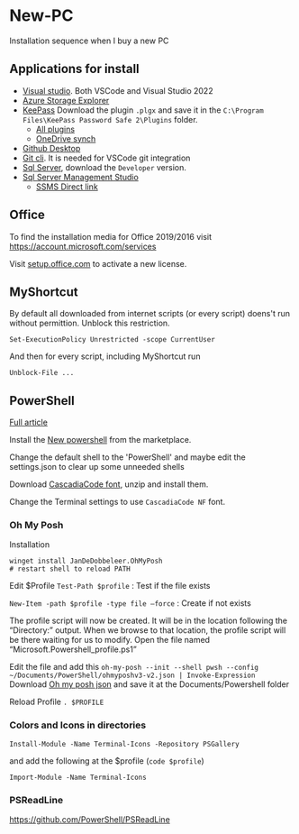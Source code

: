 # New-PC
Installation sequence when I buy a new PC


## Applications for install
- [Visual studio](https://visualstudio.microsoft.com/downloads/). Both VSCode and Visual Studio 2022
- [Azure Storage Explorer](https://azure.microsoft.com/en-us/products/storage/storage-explorer)
- [KeePass](https://keepass.info/download.html)
  Download the plugin `.plgx` and save it in the `C:\Program Files\KeePass Password Safe 2\Plugins` folder.
  - [All plugins](https://keepass.info/plugins.html)
  - [OneDrive synch](https://github.com/KoenZomers/KeePassOneDriveSync/releases)
- [Github Desktop](https://desktop.github.com/)
- [Git cli](https://git-scm.com/download/win). It is needed for VSCode git integration
- [Sql Server](https://www.microsoft.com/en-us/sql-server/sql-server-downloads), download the `Developer` version.
- [Sql Server Management Studio](https://learn.microsoft.com/en-us/sql/ssms/download-sql-server-management-studio-ssms?view=sql-server-ver16)
  - [SSMS Direct link](https://aka.ms/ssmsfullsetup) 



## Office
To find the installation media for Office 2019/2016 visit https://account.microsoft.com/services

Visit [setup.office.com](https://setup.office.com/) to activate a new license.

## MyShortcut
By default all downloaded from internet scripts (or every script) doens't run without permittion. Unblock this restriction.

`Set-ExecutionPolicy Unrestricted -scope CurrentUser`

And then for every script, including MyShortcut run

`Unblock-File ...`

## PowerShell
[Full article](https://www.hanselman.com/blog/my-ultimate-powershell-prompt-with-oh-my-posh-and-the-windows-terminal)

Install the [New powershell](https://www.microsoft.com/en-us/p/powershell/9mz1snwt0n5d?SilentAuth=1&wa=wsignin1.0&WT.mc_id=-blog-scottha#activetab=pivot:overviewtab) from the marketplace.

Change the default shell to the 'PowerShell' and maybe edit the settings.json to clear up some unneeded shells

Download [CascadiaCode font](https://github.com/ryanoasis/nerd-fonts/releases/download/v2.1.0/CascadiaCode.zip?WT.mc_id=-blog-scottha), unzip and install them.

Change the Terminal settings to use `CascadiaCode NF` font.

### Oh My Posh

Installation
```
winget install JanDeDobbeleer.OhMyPosh
# restart shell to reload PATH
```

Edit $Profile
`Test-Path $profile` : Test if the file exists

`New-Item -path $profile -type file –force` : Create if not exists

The profile script will now be created. It will be in the location following the “Directory:” output. When we browse to that location, the profile script will be there waiting for us to modify. Open the file named “Microsoft.Powershell_profile.ps1”

Edit the file and add this `oh-my-posh --init --shell pwsh --config ~/Documents/PowerShell/ohmyposhv3-v2.json | Invoke-Expression`
Download [Oh my posh json](https://gist.githubusercontent.com/shanselman/1f69b28bfcc4f7716e49eb5bb34d7b2c/raw/8e9c9a8736ff4e9e5a863c20833d614549ccbc32/ohmyposhv3-v2.json) and save it at the Documents/Powershell folder

Reload Profile `. $PROFILE`

### Colors and Icons in directories
`Install-Module -Name Terminal-Icons -Repository PSGallery`

and add the following at the $profile (`code $profile`)

`Import-Module -Name Terminal-Icons`

### PSReadLine
https://github.com/PowerShell/PSReadLine
